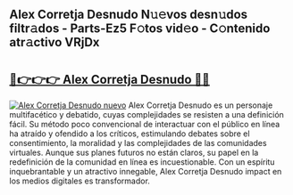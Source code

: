 ## Alex Corretja Desnudo N𝚞𝚎vos desn𝚞dos filtr𝚊dos - Parts-Ez5 F𝚘tos vid𝚎o - C𝚘ntenido atr𝚊ctivo VRjDx

# <h2><a href="http://mb0o1sp.tromn.icu/?c=Alex+Corretja+Desnudo">🔗👉👉👉 Alex Corretja Desnudo 🔗🔗</a></h2>

[![Alex Corretja Desnudo nuevo](https://i.imgur.com/pEAQMta.gif)](http://mb0o1sp.tromn.icu/?c=Alex+Corretja+Desnudo)
Alex Corretja Desnudo es un personaje multifacético y debatido, cuyas complejidades se resisten a una definición fácil.  Su método poco convencional de interactuar con el público en línea ha atraído y ofendido a los críticos, estimulando debates sobre el consentimiento, la moralidad y las complejidades de las comunidades virtuales. Aunque sus planes futuros no están claros, su papel en la redefinición de la comunidad en línea es incuestionable. Con un espíritu inquebrantable y un atractivo innegable, Alex Corretja Desnudo impact en los medios digitales es transformador.
